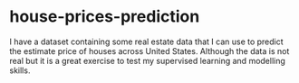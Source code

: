 # house-prices-prediction
I have a dataset containing some real estate data that I can use to predict the estimate price of houses across United States. Although the data is not real but it is a great exercise to test my supervised learning and modelling skills.
